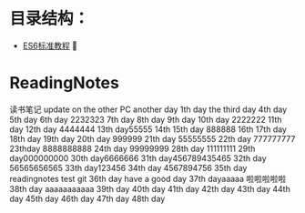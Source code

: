 
# 目录结构：
*   [ES6标准教程](https://sophieu.github.io/ReadingNotes/)
:pig: 
# ReadingNotes
读书笔记
update on the other PC
another day  1th day
the third day
4th day
5th day 
6th day 
2232323 
7th day 
8th day 
9th day 
10th day 2222222
11th day 
12th day 4444444
13th day55555
14th 
15th day 888888
16th 
17th day 
18th day 
19th day 
20th day 999999
21th day  55555555
22th day   777777777
23thday 8888888888
24th day 99999999
28th day 111111111
29th day000000000
30th day6666666
31th day456789435465
32th day  56565656565
33th day123456
34th day  4567894756
35th day readingnotes test git 
36th day  have a good day
37th dayaaaaa 啦啦啦啦啦
38th day aaaaaaaaaaa
39th day
40th day
41th day
42th day
43th day 44th day 45th day 46th day 47th day 48th day
